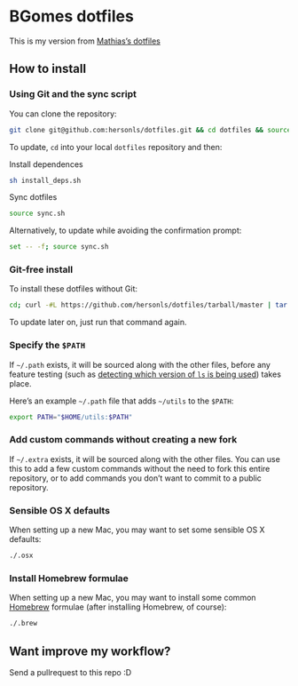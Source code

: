 # BGomes dotfiles

This is my version from [Mathias’s dotfiles](https://github.com/mathiasbynens/dotfiles)

## How to install

### Using Git and the sync script

You can clone the repository:

```bash
git clone git@github.com:hersonls/dotfiles.git && cd dotfiles && source sync.sh
```

To update, `cd` into your local `dotfiles` repository and then:

Install dependences

```bash
sh install_deps.sh
```

Sync dotfiles

```bash
source sync.sh
```

Alternatively, to update while avoiding the confirmation prompt:

```bash
set -- -f; source sync.sh
```

### Git-free install

To install these dotfiles without Git:

```bash
cd; curl -#L https://github.com/hersonls/dotfiles/tarball/master | tar -xzv --strip-components 1 --exclude={README.md,sync.sh}
```

To update later on, just run that command again.

### Specify the `$PATH`

If `~/.path` exists, it will be sourced along with the other files, before any feature testing (such as [detecting which version of `ls` is being used](https://github.com/mathiasbynens/dotfiles/blob/aff769fd75225d8f2e481185a71d5e05b76002dc/.aliases#L21-26)) takes place.

Here’s an example `~/.path` file that adds `~/utils` to the `$PATH`:

```bash
export PATH="$HOME/utils:$PATH"
```

### Add custom commands without creating a new fork

If `~/.extra` exists, it will be sourced along with the other files. You can use this to add a few custom commands without the need to fork this entire repository, or to add commands you don’t want to commit to a public repository.


### Sensible OS X defaults

When setting up a new Mac, you may want to set some sensible OS X defaults:

```bash
./.osx
```

### Install Homebrew formulae

When setting up a new Mac, you may want to install some common [Homebrew](http://brew.sh/) formulae (after installing Homebrew, of course):

```bash
./.brew
```

## Want improve my workflow?

Send a pullrequest to this repo :D
